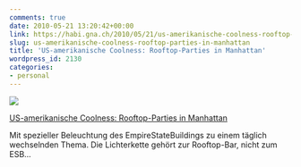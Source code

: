 ```yaml
---
comments: true
date: 2010-05-21 13:20:42+00:00
link: https://habi.gna.ch/2010/05/21/us-amerikanische-coolness-rooftop-parties-in-manhattan/
slug: us-amerikanische-coolness-rooftop-parties-in-manhattan
title: 'US-amerikanische Coolness: Rooftop-Parties in Manhattan'
wordpress_id: 2130
categories:
- personal
---
```


[![](https://static.flickr.com/4029/4626856856_9a3b15a86b_m.jpg)](https://www.flickr.com/photos/habi/4626856856/)

[US-amerikanische Coolness: Rooftop-Parties in Manhattan](https://www.flickr.com/photos/habi/4626856856/)

Mit spezieller Beleuchtung des EmpireStateBuildings zu einem täglich wechselnden Thema.
Die Lichterkette gehört zur Rooftop-Bar, nicht zum ESB...

